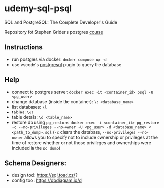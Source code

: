 # udemy-sql-psql

SQL and PostgreSQL: The Complete Developer's Guide

Repository fof Stephen Grider's postgres [course](https://www.udemy.com/course/sql-and-postgresql)

## Instructions

- run postgres via docker: `docker compose up -d`
- use vscode's [postgresql](https://marketplace.visualstudio.com/items?itemName=ckolkman.vscode-postgres) plugin to query the database

## Help

- connect to postgres server: `docker exec -it <container_id> psql -U <pg_user>`
- change database (inside the container): `\c <database_name>`
- list databases: `\l`
- tables: `\dt`
- table details: `\d <table_name>`
- restore db using `pg_restore`: `docker exec -i <container_id> pg_restore -c --no-privileges --no-owner -U <pg_user> -d <database_name> < <path_to_dump>.sql` (`-c` clears the database, `--no-privileges --no-owner` allows you to specify not to include ownership or privileges at the time of restore whether or not those privileges and ownerships were included in the `pg_dump`)

## Schema Designers:

- design tool: https://sql.toad.cz/?
- config tool: https://dbdiagram.io/d

